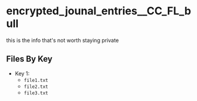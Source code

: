 # encrypted_jounal_entries__CC_FL_bull
this is the info that's not worth staying private

## Files By Key 

- Key 1: 
    * `file1.txt`
    * `file2.txt`  
    * `file3.txt`

